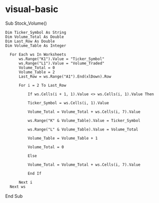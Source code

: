 # visual-basic

               
Sub Stock_Volume()
    
    Dim Ticker_Symbol As String
    Dim Volume_Total As Double
    Dim Last_Row As Double
    Dim Volume_Table As Integer
    
      For Each ws In Worksheets
          ws.Range("K1").Value = "Ticker_Symbol"
          ws.Range("L1").Value = "Volume_Traded"
          Volume_Total = 0
          Volume_Table = 2
          Last_Row = ws.Range("A1").End(xlDown).Row
          
          For i = 2 To Last_Row
    
              If ws.Cells(i + 1, 1).Value <> ws.Cells(i, 1).Value Then
    
              Ticker_Symbol = ws.Cells(i, 1).Value
    
              Volume_Total = Volume_Total + ws.Cells(i, 7).Value
    
              ws.Range("K" & Volume_Table).Value = Ticker_Symbol
    
              ws.Range("L" & Volume_Table).Value = Volume_Total
    
              Volume_Table = Volume_Table + 1
              
              Volume_Total = 0
    
              Else
    
              Volume_Total = Volume_Total + ws.Cells(i, 7).Value
    
              End If
    
          Next i
      Next ws
End Sub





